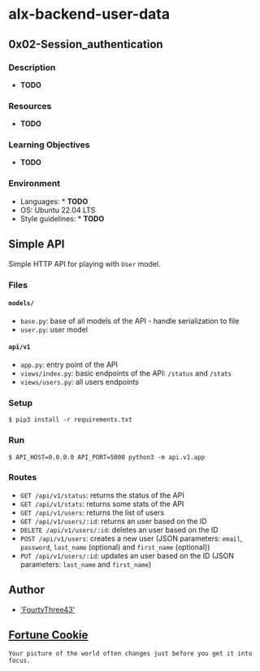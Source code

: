 # alx-backend-user-data

## 0x02-Session_authentication

### Description

* **TODO**

### Resources

* **TODO**

### Learning Objectives

* **TODO**

### Environment

* Languages: * **TODO**
* OS: Ubuntu 22.04 LTS
* Style guidelines: * **TODO**

## Simple API

Simple HTTP API for playing with `User` model.


### Files

#### `models/`

- `base.py`: base of all models of the API - handle serialization to file
- `user.py`: user model

#### `api/v1`

- `app.py`: entry point of the API
- `views/index.py`: basic endpoints of the API: `/status` and `/stats`
- `views/users.py`: all users endpoints


### Setup

```
$ pip3 install -r requirements.txt
```


### Run

```
$ API_HOST=0.0.0.0 API_PORT=5000 python3 -m api.v1.app
```


### Routes

- `GET /api/v1/status`: returns the status of the API
- `GET /api/v1/stats`: returns some stats of the API
- `GET /api/v1/users`: returns the list of users
- `GET /api/v1/users/:id`: returns an user based on the ID
- `DELETE /api/v1/users/:id`: deletes an user based on the ID
- `POST /api/v1/users`: creates a new user (JSON parameters: `email`, `password`, `last_name` (optional) and `first_name` (optional))
- `PUT /api/v1/users/:id`: updates an user based on the ID (JSON parameters: `last_name` and `first_name`)

## Author

* ['FourtyThree43'](https://www.github.com/'FourtyThree43'/alx-backend-user-data/0x02-Session_authentication)

## [Fortune Cookie](http://yerkee.com/)

```
Your picture of the world often changes just before you get it into focus.
```
